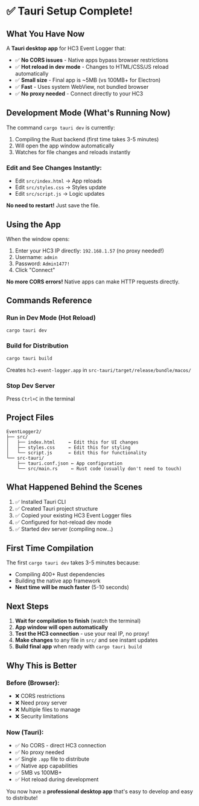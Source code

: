 # ✅ Tauri Setup Complete!

## What You Have Now

A **Tauri desktop app** for HC3 Event Logger that:
- ✅ **No CORS issues** - Native apps bypass browser restrictions
- ✅ **Hot reload in dev mode** - Changes to HTML/CSS/JS reload automatically
- ✅ **Small size** - Final app is ~5MB (vs 100MB+ for Electron)
- ✅ **Fast** - Uses system WebView, not bundled browser
- ✅ **No proxy needed** - Connect directly to your HC3

## Development Mode (What's Running Now)

The command `cargo tauri dev` is currently:
1. Compiling the Rust backend (first time takes 3-5 minutes)
2. Will open the app window automatically
3. Watches for file changes and reloads instantly

### Edit and See Changes Instantly:
- Edit `src/index.html` → App reloads
- Edit `src/styles.css` → Styles update  
- Edit `src/script.js` → Logic updates

**No need to restart!** Just save the file.

## Using the App

When the window opens:
1. Enter your HC3 IP directly: `192.168.1.57` (no proxy needed!)
2. Username: `admin`
3. Password: `Admin1477!`
4. Click "Connect"

**No more CORS errors!** Native apps can make HTTP requests directly.

## Commands Reference

### Run in Dev Mode (Hot Reload)
```bash
cargo tauri dev
```

### Build for Distribution
```bash
cargo tauri build
```
Creates `hc3-event-logger.app` in `src-tauri/target/release/bundle/macos/`

### Stop Dev Server
Press `Ctrl+C` in the terminal

## Project Files

```
EventLogger2/
├── src/
│   ├── index.html     ← Edit this for UI changes
│   ├── styles.css     ← Edit this for styling
│   └── script.js      ← Edit this for functionality
└── src-tauri/
    ├── tauri.conf.json ← App configuration
    └── src/main.rs     ← Rust code (usually don't need to touch)
```

## What Happened Behind the Scenes

1. ✅ Installed Tauri CLI
2. ✅ Created Tauri project structure  
3. ✅ Copied your existing HC3 Event Logger files
4. ✅ Configured for hot-reload dev mode
5. ✅ Started dev server (compiling now...)

## First Time Compilation

The first `cargo tauri dev` takes 3-5 minutes because:
- Compiling 400+ Rust dependencies
- Building the native app framework
- **Next time will be much faster** (5-10 seconds)

## Next Steps

1. **Wait for compilation to finish** (watch the terminal)
2. **App window will open automatically**
3. **Test the HC3 connection** - use your real IP, no proxy!
4. **Make changes** to any file in `src/` and see instant updates
5. **Build final app** when ready with `cargo tauri build`

## Why This is Better

### Before (Browser):
- ❌ CORS restrictions
- ❌ Need proxy server
- ❌ Multiple files to manage
- ❌ Security limitations

### Now (Tauri):
- ✅ No CORS - direct HC3 connection
- ✅ No proxy needed
- ✅ Single `.app` file to distribute
- ✅ Native app capabilities
- ✅ 5MB vs 100MB+
- ✅ Hot reload during development

You now have a **professional desktop app** that's easy to develop and easy to distribute!